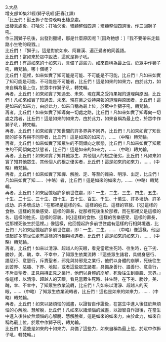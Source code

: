 3.大品  
增支部10集21經/獅子吼經(莊春江譯)  
「比丘們！獸王獅子在傍晚時出棲息處。  
出棲息處後，打哈欠；打哈欠後，環顧整個四週；環顧整個四週後，作三回獅子吼。  
作三回獅子吼後，出發到獵場，那是什麼原因呢？[因為牠想：]『我不要帶來走錯路小生物的殺戮。』  
比丘們！『獅子』，這是對於如來、阿羅漢、遍正覺者的同義語。  
比丘們！當如來於眾中說法，這就是獅子吼。  
比丘們！有這如來的十如來力，具備了這些力，如來自稱為最上位，於眾中作獅子吼，轉梵輪，哪十個呢？  
比丘們！這裡，如來如實了知可能是可能、不可能是不可能，比丘們！凡如來如實了知可能是可能、不可能是不可能者，比丘們！這是如來的如來力，由於此力，如來自稱為最上位，於眾中作獅子吼，轉梵輪。  
再者，比丘們！如來如實了知過去、未來、現在業之受持果報的道理與原因，比丘們！凡如來如實了知過去、未來、現在業之受持果報的道理與原因者，比丘們！這是如來的如來力，由於此力，如來自稱為最上位，於眾中作獅子吼，轉梵輪。  
再者，比丘們！如來如實了知導向一切處之路，比丘們！凡如來如實了知導向一切處之路者，比丘們！這是如來的如來力，由於此力，如來自稱為最上位，於眾中作獅子吼，轉梵輪。  
再者，比丘們！如來如實了知世間的許多界與不同界，比丘們！凡如來如實了知世間的許多界與不同界者，比丘們！這是如來的如來力，……（中略）轉梵輪。  
再者，比丘們！如來如實了知眾生的不同傾向之狀態，比丘們！凡如來如實了知眾生的不同傾向之狀態者，比丘們！這是如來的如來力，……（中略）轉梵輪。  
再者，比丘們！如來如實了知其他眾生、其他個人的根之優劣，比丘們！凡如來如實了知其他眾生、其他個人的根之優劣者，比丘們！這是如來的如來力，……（中略）轉梵輪。  
再者，比丘們！如來如實了知禪、解脫、定、等至的雜染、明淨、出定，比丘們！凡如來如實了知……（中略）者，比丘們！這是如來的如來力，……（中略）轉梵輪。  
再者，比丘們！如來回憶起許多前世住處，即：一生、二生、三生、四生、五生、十生、二十生、三十生、四十生、五十生、百生、千生、十萬生、許多壞劫、許多成劫、許多壞成劫：『在那裡是這樣的名、這樣的姓氏、這樣的容貌、[吃]這樣的食物、這樣的苦樂感受、這樣的壽長，從那裡死後生於那裡，而在那裡又是這樣的名、這樣的姓氏、這樣的容貌、[吃]這樣的食物、這樣的苦樂感受、這樣的壽長，從那裡死後生於這裡。』像這樣，他回憶起許多前世住處有這樣的行相與境遇，比丘們！凡如來回憶起許多前世住處，即：一生、二生、……（中略）像這樣，他回憶起許多前世住處有這樣的行相與境遇者，比丘們！這是如來的如來力，……（中略）轉梵輪。  
再者，比丘們！如來以清淨、超越人的天眼，看見當眾生死時、往生時，在下劣、勝妙，美、醜，幸、不幸中，了知眾生依業流轉：『這些眾生諸君，具備身惡行、語惡行、意惡行，斥責聖者，邪見與持邪見之業行，他們以身體的崩解，死後往生到苦界、惡趣、下界、地獄，或者這些眾生諸君，具備身善行、語善行、意善行，不斥責聖者，正見與持正見之業行，他們以身體的崩解，死後往生到善趣、天界。』像這樣，以清淨、超越人的天眼，看見當眾生死時、往生時，在下劣、勝妙，美、醜，幸、不幸中，了知眾生依業流轉，比丘們！凡如來以清淨、超越人的天眼，……（中略）了知眾生依業流轉者，比丘們！這也是如來的如來力，……（中略）轉梵輪。  
再者，比丘們！如來以諸煩惱的滅盡，以證智自作證後，在當生中進入後住於無煩惱的心解脫、慧解脫，比丘們！凡如來以諸煩惱的滅盡，以證智自作證後，在當生中進入後住於無煩惱的心解脫、慧解脫者，這是如來的如來力，由於此力，如來自稱為最上位，於眾中作獅子吼，轉梵輪。  
比丘們！這些是如來的十如來力，具備了這些力，如來自稱為最上位，於眾中作獅子吼，轉梵輪。」  
  
  
